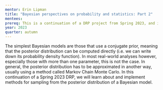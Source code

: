 ```yaml
---
mentor: Erin Lipman
title: "Bayesian perspectives on probability and statistics: Part 2"
mentees:
prereq: This is a continuation of a DRP project from Spring 2023, and is not open for new applications
year: 2023
quarter: autumn
---
```

The simplest Bayesian models are those that use a conjugate prior, meaning that the posterior distribution can be computed directly (i.e. we can write down its probability density function). In most real-world analyses however, especially those with more than one parameter, this is not the case. In general, the posterior distribution has to be approximated in another way, usually using a method called Markov Chain Monte Carlo. In this continuation of a Spring 2023 DRP, we will learn about and implement methods for sampling from the posterior distribution of a Bayesian model.